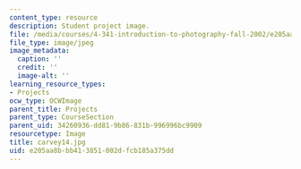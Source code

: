 ```yaml
---
content_type: resource
description: Student project image.
file: /media/courses/4-341-introduction-to-photography-fall-2002/e205aa8bbb413851002dfcb185a375dd_carvey14.jpg
file_type: image/jpeg
image_metadata:
  caption: ''
  credit: ''
  image-alt: ''
learning_resource_types:
- Projects
ocw_type: OCWImage
parent_title: Projects
parent_type: CourseSection
parent_uid: 34260936-dd81-9b86-831b-996996bc9909
resourcetype: Image
title: carvey14.jpg
uid: e205aa8b-bb41-3851-002d-fcb185a375dd
---
```

